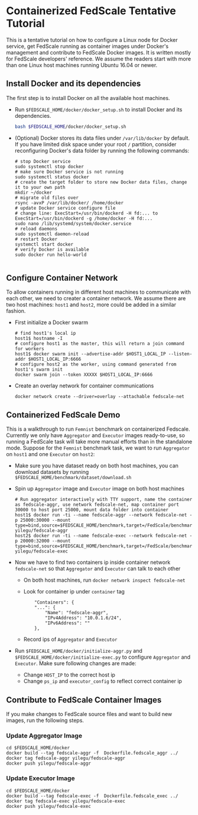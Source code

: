 # Containerized FedScale Tentative Tutorial
This is a tentative tutorial on how to configure a Linux node for Docker service, get FedScale running as container images under Docker's management and contribute to FedScale Docker images. It is written mostly for FedScale developers' reference. We assume the readers start with more than one Linux host machines running Ubuntu 16.04 or newer. 

## Install Docker and its dependencies

The first step is to install Docker on all the available host machines.

- Run `$FEDSCALE_HOME/docker/docker_setup.sh` to install Docker and its dependencies. 


	 ```bash
	 bash $FEDSCALE_HOME/docker/docker_setup.sh
	 ```
	 
- (Optional) Docker stores its data files under `/var/lib/docker` by default. If you have limited disk space under your root `/` partition, consider reconfiguring Docker's data folder by running the following commands:


	```
	# stop Docker service
	sudo systemctl stop docker
	# make sure Docker service is not running
	sudo systemctl status docker
	# create the target folder to store new Docker data files, change it to your own path
	mkdir ~/docker
	# migrate old files over
	rsync -avxP /var/lib/docker/ /home/docker
	# update Docker service configure file
	# change line: ExecStart=/usr/bin/dockerd -H fd:... to ExecStart=/usr/bin/dockerd -g /home/docker -H fd:...
	sudo nano /lib/systemd/system/docker.service
	# reload daemons
	sudo systemctl daemon-reload
	# restart Docker
	systemctl start docker
	# verify Docker is available
	sudo docker run hello-world
		
	```
	
## Configure Container Network
To allow containers running in different host machines to communicate with each other, we need to creater a container network. We assume there are two host machines: `host1` and `host2`, more could be added in a similar fashion.

- First initialize a Docker swarm

	```
	# find host1's local ip
	host1$ hostname -I
	# configure host1 as the master, this will return a join command for workers
	host1$ docker swarm init --advertise-addr $HOST1_LOCAL_IP --listen-addr $HOST1_LOCAL_IP:6666
	# configure host2 as the worker, using command generated from host1's swarm init
	docker swarm join --token XXXXX $HOST1_LOCAL_IP:6666
	```
	
- Create an overlay network for container communications

	```
	docker network create --driver=overlay --attachable fedscale-net
	```
	
## Containerized FedScale Demo
This is a walkthrough to run `Femnist` benchmark on containerized Fedscale. Currently we only have `Aggregator` and `Executor` images ready-to-use, so running a FedScale task will take more manual efforts than in the standalone mode. Suppose for the `Femnist` benchmark task, we want to run `Aggregator` on `host1` and one `Executor` on `host2`:

- Make sure you have dataset ready on both host machines, you can download datasets by running `$FEDSCALE_HOME/benchmark/dataset/download.sh` 

- Spin up `Aggregator` image and `Executor` image on both host machines

	```
	# Run aggregator interactively with TTY support, name the container as fedscale-aggr, use network fedscale-net, map container port 30000 to host port 25000, mount data folder into container
	host1$ docker run -ti --name fedscale-aggr --network fedscale-net -p 25000:30000 --mount type=bind,source=$FEDSCALE_HOME/benchmark,target=/FedScale/benchmark,readonly yilegu/fedscale-aggr
	host2$ docker run -ti --name fedscale-exec --network fedscale-net -p 20000:32000 --mount type=bind,source=$FEDSCALE_HOME/benchmark,target=/FedScale/benchmark,readonly yilegu/fedscale-exec
	```
- Now we have to find two containers ip inside container network `fedscale-net` so that `Aggregator` and `Executor` can talk to each other

	- On both host machines, run `docker network inspect fedscale-net`
	- Look for container ip under `container` tag
	
		```
		    "Containers": {
            "...": {
                "Name": "fedscale-aggr",
                "IPv4Address": "10.0.1.6/24",
                "IPv6Address": ""
            },
		```
	- Record ips of `Aggregator` and `Executor`
- Run `$FEDSCALE_HOME/docker/initialize-aggr.py` and `$FEDSCALE_HOME/docker/initialize-exec.py` to configure `Aggregator` and `Executor`. Make sure following changes are made:
	- Change `HOST_IP` to the correct host ip
	- Change `ps_ip` and `executor_config` to reflect correct container ip

	
## Contribute to FedScale Container Images
If you make changes to FedScale source files and want to build new images, run the following steps.

### Update Aggregator Image

```
cd $FEDSCALE_HOME/docker
docker build --tag fedscale-aggr -f  Dockerfile.fedscale_aggr ../
docker tag fedscale-aggr yilegu/fedscale-aggr
docker push yilegu/fedscale-aggr
```

### Update Executor Image

```
cd $FEDSCALE_HOME/docker
docker build --tag fedscale-exec -f  Dockerfile.fedscale_exec ../
docker tag fedscale-exec yilegu/fedscale-exec
docker push yilegu/fedscale-exec
```


		
